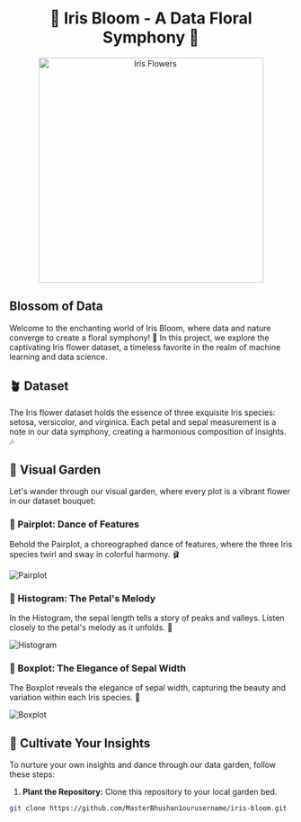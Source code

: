 <h1 align="center">🌼 Iris Bloom - A Data Floral Symphony 🌸</h1>

<p align="center">
  <img src="insert_image_link_here" alt="Iris Flowers" width="400">
</p>

## Blossom of Data

Welcome to the enchanting world of Iris Bloom, where data and nature converge to create a floral symphony! 🌼 In this project, we explore the captivating Iris flower dataset, a timeless favorite in the realm of machine learning and data science.

## 🪴 Dataset

The Iris flower dataset holds the essence of three exquisite Iris species: setosa, versicolor, and virginica. Each petal and sepal measurement is a note in our data symphony, creating a harmonious composition of insights. 🎶

## 📸 Visual Garden

Let's wander through our visual garden, where every plot is a vibrant flower in our dataset bouquet:

### 🌷 Pairplot: Dance of Features

Behold the Pairplot, a choreographed dance of features, where the three Iris species twirl and sway in colorful harmony. 🩰

![Pairplot](insert_pairplot_image_link_here)

### 🌻 Histogram: The Petal's Melody

In the Histogram, the sepal length tells a story of peaks and valleys. Listen closely to the petal's melody as it unfolds. 🎵

![Histogram](insert_histogram_image_link_here)

### 🌹 Boxplot: The Elegance of Sepal Width

The Boxplot reveals the elegance of sepal width, capturing the beauty and variation within each Iris species. 💃

![Boxplot](insert_boxplot_image_link_here)

## 🌱 Cultivate Your Insights

To nurture your own insights and dance through our data garden, follow these steps:

1. **Plant the Repository:** Clone this repository to your local garden bed.

```bash
git clone https://github.com/MasterBhushan1ourusername/iris-bloom.git
